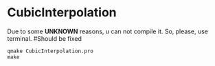 # CubicInterpolation

Due to some **UNKNOWN** reasons, u can not compile it. So, please, use terminal. #Should be fixed
``` 
qmake CubicInterpolation.pro
make
```
